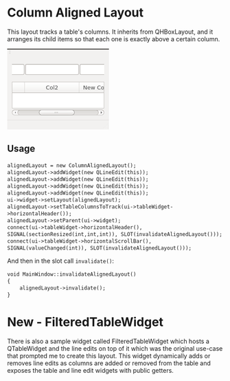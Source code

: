 # Column Aligned Layout

This layout tracks a table's columns. It inherits from QHBoxLayout, and it
arranges its child items so that each one is exactly above a certain column.

![](demo.gif)

## Usage

    alignedLayout = new ColumnAlignedLayout();
    alignedLayout->addWidget(new QLineEdit(this));
    alignedLayout->addWidget(new QLineEdit(this));
    alignedLayout->addWidget(new QLineEdit(this));
    alignedLayout->addWidget(new QLineEdit(this));
    ui->widget->setLayout(alignedLayout);
    alignedLayout->setTableColumnsToTrack(ui->tableWidget->horizontalHeader());
    alignedLayout->setParent(ui->widget);
    connect(ui->tableWidget->horizontalHeader(), SIGNAL(sectionResized(int,int,int)), SLOT(invalidateAlignedLayout()));
    connect(ui->tableWidget->horizontalScrollBar(), SIGNAL(valueChanged(int)), SLOT(invalidateAlignedLayout()));

And then in the slot call `invalidate()`:

    void MainWindow::invalidateAlignedLayout()
    {
        alignedLayout->invalidate();
    }

# New - FilteredTableWidget

There is also a sample widget called FilteredTableWidget which hosts a
QTableWidget and the line edits on top of it which was the original use-case
that prompted me to create this layout. This widget dynamically adds or removes
line edits as columns are added or removed from the table and exposes the table
and line edit widgets with public getters.
